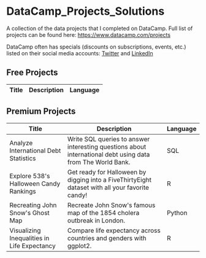 # DataCamp_Projects_Solutions
A collection of the data projects that I completed on DataCamp. 
Full list of projects can be found here: https://www.datacamp.com/projects

DataCamp often has specials (discounts on subscriptions, events, etc.) listed on their social media accounts: [Twitter](https://twitter.com/datacamp) and [LinkedIn](https://www.linkedin.com/company/datacampinc) 

## Free Projects
| Title     |  Description |  Language     |
|------------|------------|------------------|


## Premium Projects
| Title     |  Description |  Language     |
|------------|------------|------------------|
| Analyze International Debt Statistics | Write SQL queries to answer interesting questions about international debt using data from The World Bank.| SQL |
| Explore 538's Halloween Candy Rankings | Get ready for Halloween by digging into a FiveThirtyEight dataset with all your favorite candy! | R |
| Recreating John Snow's Ghost Map | Recreate John Snow's famous map of the 1854 cholera outbreak in London. | Python |
| Visualizing Inequalities in Life Expectancy | Compare life expectancy across countries and genders with ggplot2. | R |
